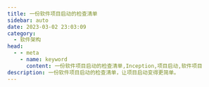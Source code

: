 ```yaml
---
title: 一份软件项目启动的检查清单
sidebar: auto
date: 2023-03-02 23:03:09
category: 
  - 软件架构
head:
  - - meta
    - name: keyword
      content: 一份软件项目启动的检查清单,Inception,项目启动,软件项目
description: 一份软件项目启动的检查清单，让项目启动变得更简单。
---
```



